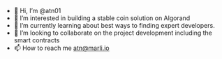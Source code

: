 - 👋 Hi, I’m @atn01
- 👀 I’m interested in building a stable coin solution on Algorand
- 🌱 I’m currently learning about best ways to finding expert developers.
- 💞️ I’m looking to collaborate on the project development including the smart contracts
- 📫 How to reach me atn@marli.io

<!---
atn01/atn01 is a ✨ special ✨ repository because its `README.md` (this file) appears on your GitHub profile.
You can click the Preview link to take a look at your changes.
--->
